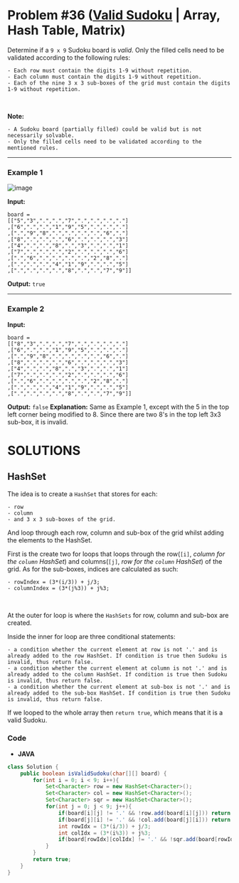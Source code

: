 # Problem #36 ([Valid Sudoku](https://leetcode.com/problems/valid-sudoku/submissions/) | Array, Hash Table, Matrix)

Determine if a `9 x 9` Sudoku board is *valid*. Only the filled cells need to be validated according to the following rules:

    - Each row must contain the digits 1-9 without repetition.
    - Each column must contain the digits 1-9 without repetition.
    - Each of the nine 3 x 3 sub-boxes of the grid must contain the digits 1-9 without repetition.

<br/>

**Note:**

    - A Sudoku board (partially filled) could be valid but is not necessarily solvable.
    - Only the filled cells need to be validated according to the mentioned rules.

***

### Example 1
![image](https://user-images.githubusercontent.com/89616705/187617901-bcf09e97-29e0-4cd2-a567-36b013794fd7.png)

**Input:**

    board = 
    [["5","3",".",".","7",".",".",".","."]
    ,["6",".",".","1","9","5",".",".","."]
    ,[".","9","8",".",".",".",".","6","."]
    ,["8",".",".",".","6",".",".",".","3"]
    ,["4",".",".","8",".","3",".",".","1"]
    ,["7",".",".",".","2",".",".",".","6"]
    ,[".","6",".",".",".",".","2","8","."]
    ,[".",".",".","4","1","9",".",".","5"]
    ,[".",".",".",".","8",".",".","7","9"]]
    
**Output:** `true`

***

### Example 2

**Input:**

    board = 
    [["8","3",".",".","7",".",".",".","."]
    ,["6",".",".","1","9","5",".",".","."]
    ,[".","9","8",".",".",".",".","6","."]
    ,["8",".",".",".","6",".",".",".","3"]
    ,["4",".",".","8",".","3",".",".","1"]
    ,["7",".",".",".","2",".",".",".","6"]
    ,[".","6",".",".",".",".","2","8","."]
    ,[".",".",".","4","1","9",".",".","5"]
    ,[".",".",".",".","8",".",".","7","9"]]

**Output:** `false`
**Explanation:** Same as Example 1, except with the 5 in the top left corner being modified to 8. Since there are two 8's in the top left 3x3 sub-box, it is invalid.

# SOLUTIONS

## HashSet

The idea is to create a `HashSet` that stores *<Characters>* for each:

    - row
    - column
    - and 3 x 3 sub-boxes of the grid.

And loop through each row, column and sub-box of the grid whilst adding the elements to the HashSet.
    
First is the create two for loops that loops through the row(`[i]`, *column for the `column` HashSet*) and columns(`[j]`, *row for the `column` HashSet*) of the grid. As for the sub-boxes, indices are calculated as such:

    - rowIndex = (3*(i/3)) + j/3;
    - columnIndex = (3*(j%3)) + j%3;

<br/>
    
At the outer for loop is where the `HashSets` for row, column and sub-box are created.

Inside the inner for loop are three conditional statements:
    
    - a condition whether the current element at row is not '.' and is already added to the row HashSet. If condition is true then Sudoku is invalid, thus return false.
    - a condition whether the current element at column is not '.' and is already added to the column HashSet. If condition is true then Sudoku is invalid, thus return false.
    - a condition whether the current element at sub-box is not '.' and is already added to the sub-box HashSet. If condition is true then Sudoku is invalid, thus return false.

If we looped to the whole array then `return true`, which means that it is a valid Sudoku.

### Code

- **JAVA**
```java
class Solution {
    public boolean isValidSudoku(char[][] board) {
        for(int i = 0; i < 9; i++){
            Set<Character> row = new HashSet<Character>();
            Set<Character> col = new HashSet<Character>();
            Set<Character> sqr = new HashSet<Character>();
            for(int j = 0; j < 9; j++){
                if(board[i][j] != '.' && !row.add(board[i][j])) return false;
                if(board[j][i] != '.' && !col.add(board[j][i])) return false;
                int rowIdx = (3*(i/3)) + j/3;
                int colIdx = (3*(i%3)) + j%3;
                if(board[rowIdx][colIdx] != '.' && !sqr.add(board[rowIdx][colIdx])) return false;
            }
        }
        return true;
    }
}
```
